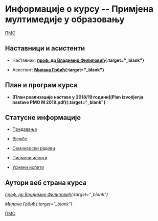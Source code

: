 # Информације о курсу -- Примјена мултимедије у образовању

[ПMO](../README.md)

## Наставници и асистенти  

* Наставник: **[проф. др Владимир Филиповић](https://vladofilipovic.github.io/index-en.html){:target="_blank"}**

* Асистент: **[Милана Грбић](http://www.unibl.org/fis/zaposlen/3623-milana-grbic){:target="_blank"}**

## План и програм курса

* **[План реализације наставе у 2018/19 години](Plan izvodjenja nastave PMO M 2019.pdf){:target="_blank"}**

## Статусне информације  

* [Предавања](../predavanja/info)

* [Вјежбе](../vezbe/info)

* [Семинарски радови](../seminarski/info)

* [Писмени испити](../pismeni-ispiti/info)

* [Усмени испити](../usmeni-ispiti/info)

## Аутори веб страна курса

*[проф. др Владимир Филиповић](https://vladofilipovic.github.io/index-en.html){:target="_blank"}*

*[Милана Грбић](http://www.unibl.org/fis/zaposlen/3623-milana-grbic){:target="_blank"}*

[ПMO](../README.md)